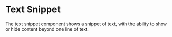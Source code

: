 # Text Snippet
The text snippet component shows a snippet of text, with the ability to show or hide content beyond one line of text.